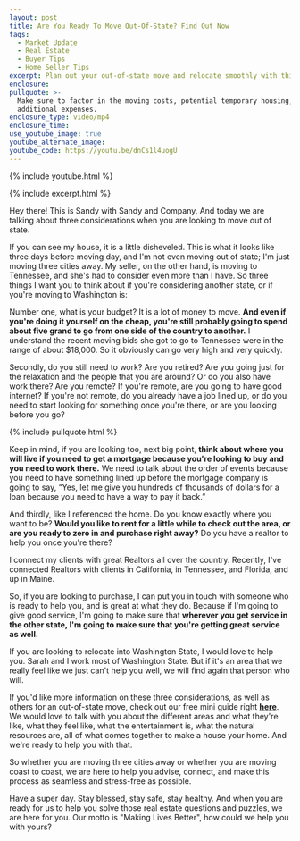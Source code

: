 ```yaml
---
layout: post
title: Are You Ready To Move Out-Of-State? Find Out Now
tags:
  - Market Update
  - Real Estate
  - Buyer Tips
  - Home Seller Tips
excerpt: Plan out your out-of-state move and relocate smoothly with this guide.
enclosure:
pullquote: >-
  Make sure to factor in the moving costs, potential temporary housing, and any
  additional expenses.
enclosure_type: video/mp4
enclosure_time:
use_youtube_image: true
youtube_alternate_image:
youtube_code: https://youtu.be/dnCs1l4uogU
---
```

{% include youtube.html %}

{% include excerpt.html %}

Hey there! This is Sandy with Sandy and Company. And today we are talking about three considerations when you are looking to move out of state.

If you can see my house, it is a little disheveled. This is what it looks like three days before moving day, and I'm not even moving out of state; I'm just moving three cities away. My seller, on the other hand, is moving to Tennessee, and she's had to consider even more than I have. So three things I want you to think about if you're considering another state, or if you're moving to Washington is:

Number one, what is your budget? It is a lot of money to move. **And even if you're doing it yourself on the cheap, you're still probably going to spend about five grand to go from one side of the country to another.** I understand the recent moving bids she got to go to Tennessee were in the range of about $18,000. So it obviously can go very high and very quickly.

Secondly, do you still need to work? Are you retired? Are you going just for the relaxation and the people that you are around? Or do you also have work there? Are you remote? If you're remote, are you going to have good internet? If you're not remote, do you already have a job lined up, or do you need to start looking for something once you're there, or are you looking before you go?<br>

{% include pullquote.html %}

Keep in mind, if you are looking too, next big point, **think about where you will live if you need to get a mortgage because you're looking to buy and you need to work there.** We need to talk about the order of events because you need to have something lined up before the mortgage company is going to say, “Yes, let me give you hundreds of thousands of dollars for a loan because you need to have a way to pay it back.”

And thirdly, like I referenced the home. Do you know exactly where you want to be? **Would you like to rent for a little while to check out the area, or are you ready to zero in and purchase right away?** Do you have a realtor to help you once you're there?

I connect my clients with great Realtors all over the country. Recently, I've connected Realtors with clients in California, in Tennessee, and Florida, and up in Maine.

So, if you are looking to purchase, I can put you in touch with someone who is ready to help you, and is great at what they do. Because if I'm going to give good service, I'm going to make sure that **wherever you get service in the other state, I'm going to make sure that you're getting great service as well.**

If you are looking to relocate into Washington State, I would love to help you. Sarah and I work most of Washington State. But if it's an area that we really feel like we just can't help you well, we will find again that person who will.

If you'd like more information on these three considerations, as well as others for an out-of-state move, check out our free mini guide right [**here**](/uploads/Moving-to-a-Different-State.pdf). We would love to talk with you about the different areas and what they're like, what they feel like, what the entertainment is, what the natural resources are, all of what comes together to make a house your home. And we're ready to help you with that.

So whether you are moving three cities away or whether you are moving coast to coast, we are here to help you advise, connect, and make this process as seamless and stress-free as possible.

Have a super day. Stay blessed, stay safe, stay healthy. And when you are ready for us to help you solve those real estate questions and puzzles, we are here for you. Our motto is "Making Lives Better", how could we help you with yours?
